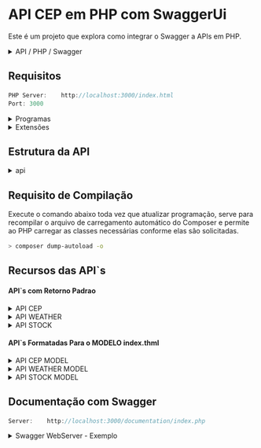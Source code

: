 

# API CEP em PHP com SwaggerUi
Este é um projeto que explora como integrar o Swagger a APIs em PHP.
<details>
<summary>API / PHP / Swagger</summary><br>


***API*** - (Interface de Programação de Aplicativos): É um conjunto de regras modelo REST utiliza os métodos HTTP (GET, POST, PUT, DELETE, etc.) que permite que diferentes softwares se comuniquem, frequentemente usando o formato JSON para transmitir informações.

***PHP*** - É Uma linguagem de programação de código aberto usada para o desenvolvimento web, ideal para criar páginas da web dinâmicas e interagir com APIs.

***Swagger*** - Uma estrutura de código aberto que simplifica o desenvolvimento, documentação e teste de APIs, fornecendo uma interface amigável (Swagger UI) e gerando automaticamente documentação detalhada.

</details>

## Requisitos

```typescript
PHP Server:    http://localhost:3000/index.html
Port: 3000
```

<details>



<summary>Programas</summary>

1. [Visual Studio C++](https://learn.microsoft.com/pt-br/cpp/windows/latest-supported-vc-redist?view=msvc-170)
2. [Visual Studio Code](https://code.visualstudio.com/download)
3. [PHP](https://www.php.net/downloads)
4. [Composer](https://getcomposer.org/download/)
5. [Swagger UI](https://swagger.io/tools/swagger-ui/download/)

</details>

<details>
<summary>Extensões</summary>

- [PHP Create Class](https://marketplace.visualstudio.com/items?itemName=jaguadoromero.vscode-php-create-class)
- [PHP Intelephense](https://marketplace.visualstudio.com/items?itemName=bmewburn.vscode-intelephense-client)
- [PHP IntelliSense](https://marketplace.visualstudio.com/items?itemName=zobo.php-intellisense)
- [PHP Namespace Resolver](https://marketplace.visualstudio.com/items?itemName=MehediDracula.php-namespace-resolver)
- [PHP Server](https://marketplace.visualstudio.com/items?itemName=brapifra.phpserver)
- [PHP Snippets](https://marketplace.visualstudio.com/items?itemName=tal7aouy.php)

![Schemas com exemplos e descrição](/images/extensoes.PNG)

</details>

## Estrutura da API

<details>
<summary>api</summary>

```typescript
   api\
    │
    ├── \documentation\
    │     ├── api.php
    │     └── index.php
    │
    ├── +\images\
    │
    ├── \src\
    │     ├── \cep\
    │     │      └── Cep.php
    │     │      └── index.php
    │     │
    │     ├── \helpers\
    │     │       └── headers.php
    │     │       └── index.php
    │     │
    │     ├── \stock\
    │     │      └── stock.php
    │     │      └── index.php
    │     │
    │     ├── \weather\
    │             └── Weathers.php
    │             └── index.php
    │
    ├── +\swagger-ui\
    │
    ├── +\vendor\
    │
    ├── \web\
    │     ├── \css
    │     │     └── style.css
    │     └── \js
    │           └── script.js
    │
    ├── composer.json
    ├── composer.lock
    ├── estrutura.txt
    ├── index.html
    ├── licence
    └── readme.md
```

</details>

## Requisito de Compilação
Execute o comando abaixo toda vez que atualizar programação, serve para recompilar o arquivo de carregamento automático do Composer e permite ao PHP carregar as classes necessárias conforme elas são solicitadas.

```bash
> composer dump-autoload -o
```


## Recursos das API`s



#### API`s com Retorno Padrao

<details>
<summary>API CEP</summary>

```typescript

POST:       http://localhost:3000/src/cep/
HEADERS:    content-type: application/json
CONTENT:    {"cep": "01156050"}
_________________________________________________________________

CODE:200 - SUCESS

CONTENT:
{
    "Cep": "01156050",
    "Tipo": "Avenida",
    "Nome": "Doutor Adolpho Pinto",
    "Endereco": "Avenida Doutor Adolpho Pinto",
    "Estado": "SP",
    "Distrito": "Barra Funda",
    "Latitude": "-23.52982",
    "Longitude": "-46.66597",
    "Cidade": "S\u00e3o Paulo",
    "DDD": "11"
}
_________________________________________________________________
CODE:400 - INVALID

CONTENT:
{

}
_________________________________________________________________
CODE:404 - NOT FOUND

CONTENT:
{

}
_________________________________________________________________

```
</details>

<details>
<summary>API WEATHER</summary>

```typescript

POST:       http://localhost:3000/src/weather/
HEADERS:    content-type: application/json
CONTENT:    {
              "lat": -23.52982,
              "lon": -46.66597	
            }
_________________________________________________________________

CODE:200 - SUCESS

CONTENT:
{
    "cod": "200",
    "message": 0,
    "cnt": 40,
    "list": [{
        "dt": 1698354000,
        "main": {
            "temp": 19.9,
            "feels_like": 20.24,
            "temp_min": 18.19,
            "temp_max": 19.9,
            "pressure": 1010,
            "sea_level": 1010,
            "grnd_level": 926,
            "humidity": 88,
            "temp_kf": 1.71
        },
        "weather": [{
            "id": 500,
            "main": "Rain",
            "description": "chuva leve",
            "icon": "10d"
        }],
        "clouds": {
            "all": 83
        },
        "wind": {
            "speed": 3.62,
            "deg": 132,
            "gust": 5.23
        },
        "visibility": 196,
        "pop": 0.72,
        "rain": {
            "3h": 0.45
        },
        "sys": {
            "pod": "d"
        },
        "dt_txt": "2023-10-26 21:00:00"
    }, ....
_________________________________________________________________
CODE:400 - INVALID

CONTENT:
{

}
_________________________________________________________________
CODE:404 - NOT FOUND

CONTENT:
{

}
_________________________________________________________________

```
</details>


<details>
<summary>API STOCK</summary>

```typescript

POST:       http://localhost:3000/src/stock/
HEADERS:    content-type: application/json
CONTENT:    {
	            "stock": "VALE3" 
            }
_________________________________________________________________

CODE:200 - SUCESS

CONTENT:
{
    "Meta Data": {
        "1. Information": "Daily Prices (open, high, low, close) and Volumes",
        "2. Symbol": "VALE3.SA",
        "3. Last Refreshed": "2023-10-25",
        "4. Output Size": "Compact",
        "5. Time Zone": "US\/Eastern"
    },
    "Time Series (Daily)": {
        "2023-10-25": {
            "1. open": "64.7000",
            "2. high": "65.1800",
            "3. low": "63.7500",
            "4. close": "63.9300",
            "5. volume": "26007900"
        },
        "2023-10-24": {
            "1. open": "64.0000",
            "2. high": "64.2700",
            "3. low": "63.5700",
            "4. close": "63.9900",
            "5. volume": "21716800"
        }, ...

}
_________________________________________________________________
CODE:400 - INVALID

CONTENT:
{

}
_________________________________________________________________
CODE:404 - NOT FOUND

CONTENT:
{

}
_________________________________________________________________

```
</details>


#### API`s Formatadas Para o MODELO index.thml 

<details>
<summary>API CEP MODEL</summary>

```typescript

POST:       http://localhost:3000/src/cep/model/
HEADERS:    content-type: application/json
CONTENT:    {"cep": "01156050"}
_________________________________________________________________

CODE:200 - SUCESS

CONTENT:
{
    "Cep": "01156050",
    "Tipo": "Avenida",
    "Nome": "Doutor Adolpho Pinto",
    "Endereco": "Avenida Doutor Adolpho Pinto",
    "Estado": "SP",
    "Distrito": "Barra Funda",
    "Latitude": "-23.52982",
    "Longitude": "-46.66597",
    "Cidade": "S\u00e3o Paulo",
    "DDD": "11"
}
_________________________________________________________________
CODE:400 - INVALID

CONTENT:
{

}
_________________________________________________________________
CODE:404 - NOT FOUND

CONTENT:
{

}
_________________________________________________________________

```
</details>

<details>
<summary>API WEATHER MODEL</summary>

```typescript

POST:       http://localhost:3000/src/weather/
HEADERS:    content-type: application/json
CONTENT:    {
              "lat": -23.52982,
              "lon": -46.66597	
            }
_________________________________________________________________

CODE:200 - SUCESS

CONTENT:
{
    "cod": "200",
    "message": 0,
    "cnt": 40,
    "list": [{
        "dt": 1698354000,
        "main": {
            "temp": 19.9,
            "feels_like": 20.24,
            "temp_min": 18.19,
            "temp_max": 19.9,
            "pressure": 1010,
            "sea_level": 1010,
            "grnd_level": 926,
            "humidity": 88,
            "temp_kf": 1.71
        },
        "weather": [{
            "id": 500,
            "main": "Rain",
            "description": "chuva leve",
            "icon": "10d"
        }],
        "clouds": {
            "all": 83
        },
        "wind": {
            "speed": 3.62,
            "deg": 132,
            "gust": 5.23
        },
        "visibility": 196,
        "pop": 0.72,
        "rain": {
            "3h": 0.45
        },
        "sys": {
            "pod": "d"
        },
        "dt_txt": "2023-10-26 21:00:00"
    }, ....
_________________________________________________________________
CODE:400 - INVALID

CONTENT:
{

}
_________________________________________________________________
CODE:404 - NOT FOUND

CONTENT:
{

}
_________________________________________________________________

```
</details>


<details>
<summary>API STOCK MODEL</summary>

```typescript

POST:       http://localhost:3000/src/stock/
HEADERS:    content-type: application/json
CONTENT:    {
	            "stock": "VALE3" 
            }
_________________________________________________________________

CODE:200 - SUCESS

CONTENT:
{
    "Meta Data": {
        "1. Information": "Daily Prices (open, high, low, close) and Volumes",
        "2. Symbol": "VALE3.SA",
        "3. Last Refreshed": "2023-10-25",
        "4. Output Size": "Compact",
        "5. Time Zone": "US\/Eastern"
    },
    "Time Series (Daily)": {
        "2023-10-25": {
            "1. open": "64.7000",
            "2. high": "65.1800",
            "3. low": "63.7500",
            "4. close": "63.9300",
            "5. volume": "26007900"
        },
        "2023-10-24": {
            "1. open": "64.0000",
            "2. high": "64.2700",
            "3. low": "63.5700",
            "4. close": "63.9900",
            "5. volume": "21716800"
        }, ...

}
_________________________________________________________________
CODE:400 - INVALID

CONTENT:
{

}
_________________________________________________________________
CODE:404 - NOT FOUND

CONTENT:
{

}
_________________________________________________________________

```
</details>




## Documentação com Swagger

```typescript
Server:    http://localhost:3000/documentation/index.php
```
<details>
<summary>Swagger WebServer - Exemplo</summary>


![Swagger WebServer ](images/SwaggerUi.PNG)
</details>
